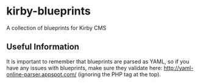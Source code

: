 # kirby-blueprints

A collection of blueprints for Kirby CMS 


## Useful Information

It is important to remember that blueprints are parsed as YAML, so if you have any issues with blueprints, make sure they validate here: http://yaml-online-parser.appspot.com/ (ignoring the PHP tag at the top).